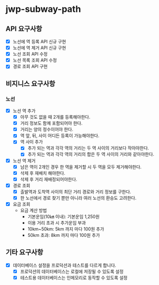 # jwp-subway-path

## API 요구사항

- [x] 노선에 역 등록 API 신규 구현
- [x] 노선에 역 제거 API 신규 구현
- [x] 노선 조회 API 수정
- [x] 노선 목록 조회 API 수정
- [x] 경로 조회 API 구현

## 비지니스 요구사항

### 노선

- [x] 노선 역 추가
    - [x] 아무 것도 없을 때 2개를 등록해야한다.
    - [x] 거리 정보도 함께 포함되어야 한다.
    - [x] 거리는 양의 정수이어야 한다.
    - [x] 역 앞, 뒤, 사이 어디든 등록이 가능해야한다.
    - [x] 역 사이 추가
        - [x] 추가 되는 역과 각각 역의 거리는 두 역 사이의 거리보다 작아야한다.
        - [x] 추가 되는 역과 각각 역의 거리의 합은 두 역 사이의 거리와 같아야한다.
- [x] 노선 역 제거
    - [x] 남은 역이 2개인 경우 한 역을 제거할 시 두 역을 모두 제거해야한다.
    - [x] 삭제 후 재배치 해야한다.
    - [x] 삭제 후 거리 재배정되어야한다.
- [x] 경로 조회
    - [x] 출발역과 도착역 사이의 최단 거리 경로와 거리 정보를 구한다.
    - [x] 한 노선에서 경로 찾기 뿐만 아니라 여러 노선의 환승도 고려한다.
- [x] 요금 조회
    - 요금 계산 방법
        - 기본운임(10㎞ 이내): 기본운임 1,250원
        - 이용 거리 초과 시 추가운임 부과
        - 10km~50km: 5km 까지 마다 100원 추가
        - 50km 초과: 8km 까지 마다 100원 추가

## 기타 요구사항

- [x] 데이터베이스 설정을 프로덕션과 테스트를 다르게 합니다.
    - [x] 프로덕션의 데이터베이스는 로컬에 저장될 수 있도록 설정
    - [x] 테스트용 데이터베이스는 인메모리로 동작할 수 있도록 설정
